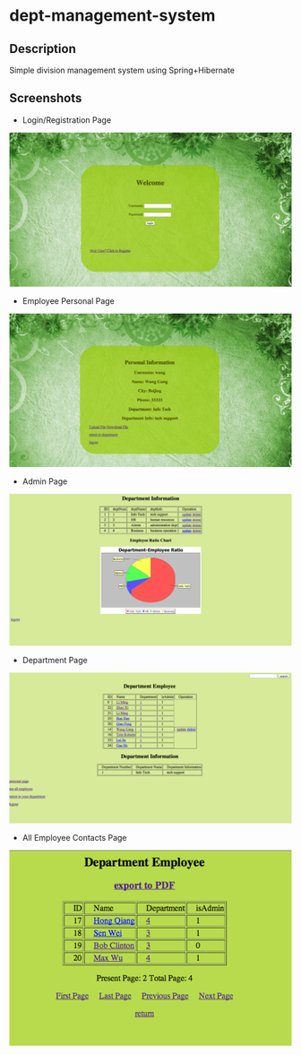 dept-management-system
======================

## Description
Simple division management system using Spring+Hibernate

## Screenshots

* Login/Registration Page

![test1](/images/login.PNG)

* Employee Personal Page

![test1](/images/personal.PNG)

* Admin Page

![test1](/images/admin.PNG)

* Department Page

![test1](/images/dept.PNG)

* All Employee Contacts Page

![test1](/images/emp.PNG)